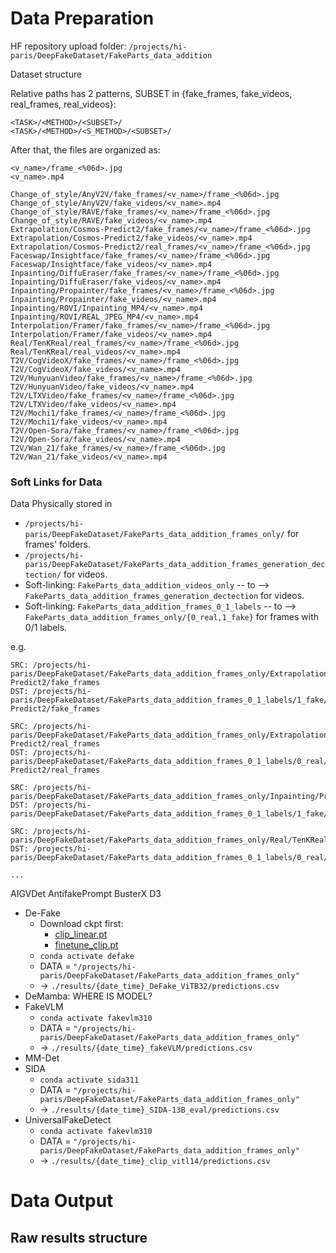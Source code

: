 # Data Preparation

HF repository upload folder: `/projects/hi-paris/DeepFakeDataset/FakeParts_data_addition`

Dataset structure

Relative paths has 2 patterns, SUBSET in {fake_frames, fake_videos, real_frames, real_videos}:

```text
<TASK>/<METHOD>/<SUBSET>/
<TASK>/<METHOD>/<S_METHOD>/<SUBSET>/
```

After that, the files are organized as:

```text
<v_name>/frame_<%06d>.jpg 
<v_name>.mp4
```

```text
Change_of_style/AnyV2V/fake_frames/<v_name>/frame_<%06d>.jpg
Change_of_style/AnyV2V/fake_videos/<v_name>.mp4
Change_of_style/RAVE/fake_frames/<v_name>/frame_<%06d>.jpg
Change_of_style/RAVE/fake_videos/<v_name>.mp4
Extrapolation/Cosmos-Predict2/fake_frames/<v_name>/frame_<%06d>.jpg
Extrapolation/Cosmos-Predict2/fake_videos/<v_name>.mp4
Extrapolation/Cosmos-Predict2/real_frames/<v_name>/frame_<%06d>.jpg
Faceswap/Insightface/fake_frames/<v_name>/frame_<%06d>.jpg
Faceswap/Insightface/fake_videos/<v_name>.mp4
Inpainting/DiffuEraser/fake_frames/<v_name>/frame_<%06d>.jpg
Inpainting/DiffuEraser/fake_videos/<v_name>.mp4
Inpainting/Propainter/fake_frames/<v_name>/frame_<%06d>.jpg
Inpainting/Propainter/fake_videos/<v_name>.mp4
Inpainting/ROVI/Inpainting_MP4/<v_name>.mp4
Inpainting/ROVI/REAL_JPEG_MP4/<v_name>.mp4
Interpolation/Framer/fake_frames/<v_name>/frame_<%06d>.jpg
Interpolation/Framer/fake_videos/<v_name>.mp4
Real/TenKReal/real_frames/<v_name>/frame_<%06d>.jpg
Real/TenKReal/real_videos/<v_name>.mp4
T2V/CogVideoX/fake_frames/<v_name>/frame_<%06d>.jpg
T2V/CogVideoX/fake_videos/<v_name>.mp4
T2V/HunyuanVideo/fake_frames/<v_name>/frame_<%06d>.jpg
T2V/HunyuanVideo/fake_videos/<v_name>.mp4
T2V/LTXVideo/fake_frames/<v_name>/frame_<%06d>.jpg
T2V/LTXVideo/fake_videos/<v_name>.mp4
T2V/Mochi1/fake_frames/<v_name>/frame_<%06d>.jpg
T2V/Mochi1/fake_videos/<v_name>.mp4
T2V/Open-Sora/fake_frames/<v_name>/frame_<%06d>.jpg
T2V/Open-Sora/fake_videos/<v_name>.mp4
T2V/Wan_21/fake_frames/<v_name>/frame_<%06d>.jpg
T2V/Wan_21/fake_videos/<v_name>.mp4
```

### Soft Links for Data

Data Physically stored in 
- `/projects/hi-paris/DeepFakeDataset/FakeParts_data_addition_frames_only/` for frames' folders.
- `/projects/hi-paris/DeepFakeDataset/FakeParts_data_addition_frames_generation_dectection/` for videos.
- Soft-linking: `FakeParts_data_addition_videos_only` -- to --> `FakeParts_data_addition_frames_generation_dectection` for videos.
- Soft-linking: `FakeParts_data_addition_frames_0_1_labels` -- to --> `FakeParts_data_addition_frames_only/{0_real,1_fake}` for frames with 0/1 labels.

e.g. 

```text
SRC: /projects/hi-paris/DeepFakeDataset/FakeParts_data_addition_frames_only/Extrapolation/Cosmos-Predict2/fake_frames
DST: /projects/hi-paris/DeepFakeDataset/FakeParts_data_addition_frames_0_1_labels/1_fake/Extrapolation/Cosmos-Predict2/fake_frames

SRC: /projects/hi-paris/DeepFakeDataset/FakeParts_data_addition_frames_only/Extrapolation/Cosmos-Predict2/real_frames
DST: /projects/hi-paris/DeepFakeDataset/FakeParts_data_addition_frames_0_1_labels/0_real/Extrapolation/Cosmos-Predict2/real_frames

SRC: /projects/hi-paris/DeepFakeDataset/FakeParts_data_addition_frames_only/Inpainting/Propainter/fake_frames
DST: /projects/hi-paris/DeepFakeDataset/FakeParts_data_addition_frames_0_1_labels/1_fake/Inpainting/Propainter/fake_frames

SRC: /projects/hi-paris/DeepFakeDataset/FakeParts_data_addition_frames_only/Real/TenKReal/real_frames
DST: /projects/hi-paris/DeepFakeDataset/FakeParts_data_addition_frames_0_1_labels/0_real/Real/TenKReal/real_frames

...
```

AIGVDet
AntifakePrompt
BusterX
D3
- De-Fake
  - Download ckpt first: 
    - [clip_linear.pt](https://drive.google.com/file/d/1qI7x5iodaCFq0S61LKw4wWjql7cYou_4/view?usp=sharing)
    - [finetune_clip.pt](https://drive.google.com/file/d/1SuenxJP10VwArC6zW0SHMUGObMRqQhBD/view?usp=sharing)
  - `conda activate defake`
  - DATA = `"/projects/hi-paris/DeepFakeDataset/FakeParts_data_addition_frames_only"`
  - $\rightarrow$ `./results/{date_time}_DeFake_ViTB32/predictions.csv`
- DeMamba: WHERE IS MODEL?
- FakeVLM
  - `conda activate fakevlm310`
  - DATA = `"/projects/hi-paris/DeepFakeDataset/FakeParts_data_addition_frames_only"`
  - $\rightarrow$ `./results/{date_time}_fakeVLM/predictions.csv`
- MM-Det
- SIDA
  - `conda activate sida311`
  - DATA = `"/projects/hi-paris/DeepFakeDataset/FakeParts_data_addition_frames_only"`
  - $\rightarrow$ `./results/{date_time}_SIDA-13B_eval/predictions.csv`
- UniversalFakeDetect
  - `conda activate fakevlm310`
  - DATA = `"/projects/hi-paris/DeepFakeDataset/FakeParts_data_addition_frames_only"`
  - $\rightarrow$ `./results/{date_time}_clip_vitl14/predictions.csv`

# Data Output

## Raw results structure